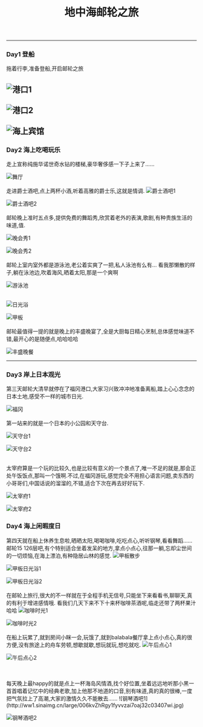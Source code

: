 ﻿---
layout: post
title: 地中海邮轮之旅
category: 侣行
comments: true
analytics: true
---


---
### **Day1 登船**
拖着行李,准备登船,开启邮轮之旅

![港口1](http://ww1.sinaimg.cn/large/006kvZhRgy1fyvvbewt9ej32c0340b2a.jpg)
<br>
<br>
![港口2](http://ww1.sinaimg.cn/large/006kvZhRgy1fyvvaad2suj33402c0e82.jpg)
<br>
<br>
![海上宾馆](http://ww1.sinaimg.cn/large/006kvZhRgy1fyvw2grp9fj32c0340qv5.jpg)
---
### **Day2 海上吃喝玩乐**
走上宣称纯施华诺世奇水钻的楼梯,豪华奢侈感一下子上来了......

![舞厅](http://ww1.sinaimg.cn/large/006kvZhRgy1fyvvdidfngj32c03407wi.jpg)
<br>
<br>
走进爵士酒吧,点上两杯小酒,听着高雅的爵士乐,这就是情调.
![爵士酒吧1](http://ww1.sinaimg.cn/large/006kvZhRgy1fyvvhs8xnej32c0340u0x.jpg)

![爵士酒吧2](http://ww1.sinaimg.cn/large/006kvZhRgy1fyvvoiphlmj32c0340u0x.jpg)
<br>
<br>
邮轮晚上准时五点多,提供免费的舞蹈秀,欣赏着老外的表演,歌剧,有种贵族生活的味道,值.

![晚会秀1](http://ww1.sinaimg.cn/large/006kvZhRgy1fyvvk50iybj33402c0kjl.jpg)

![晚会秀2](http://ww1.sinaimg.cn/large/006kvZhRgy1fyvvj2nja3j32c0340u0x.jpg)
<br>
<br>
邮轮上室内室外都是游泳池,老公着实爽了一把,私人泳池有么有...
看我那懒散的样子,躺在泳池边,吹着海风,晒着太阳,那是一个爽啊

![游泳池](http://ww1.sinaimg.cn/large/006kvZhRgy1fyvvkxm9flj32c0340kjm.jpg)
<br>
<br>

![日光浴](http://ww1.sinaimg.cn/large/006kvZhRgy1fyvvmxa7zzj32c0340x6q.jpg)

![甲板](http://ww1.sinaimg.cn/large/006kvZhRgy1fyvvm49j5oj31ho1zk4qh.jpg)
<br>
<br>
邮轮最值得一提的就是晚上的丰盛晚宴了,全是大厨每日精心烹制,总体感觉味道不错,最开心的是随便点,哈哈哈哈

![丰盛晚餐](http://ww1.sinaimg.cn/large/006kvZhRgy1fyvvnpc66ej32c0340u0x.jpg)

---
### **Day3 岸上日本观光**
第三天邮轮大清早就停在了福冈港口,大家习兴致冲冲地准备离船,踏上心心念念的日本土地,感受不一样的城市日光.

![福冈](http://ww1.sinaimg.cn/large/006kvZhRgy1fyvvpfilczj33402c0b2a.jpg)
<br>
<br>
第一站来的就是一个日本的小公园和天守台.

![天守台1](http://ww1.sinaimg.cn/large/006kvZhRgy1fyvvqh571aj32c0340hdx.jpg)

![天守台2](http://ww1.sinaimg.cn/large/006kvZhRgy1fyvvrwxxyyj32c0340e85.jpg)
<br>
<br>

太宰府算是一个玩的比较久,也是比较有意义的一个景点了,唯一不足的就是,那会正处午饭饭点,那叫一个饿啊.不过,在福冈游玩,感觉完全不用担心语言问题,卖东西的小哥哥们,中国话说的溜溜的,不错,适合下次在再去好好玩下.

![太宰府1](http://ww1.sinaimg.cn/large/006kvZhRgy1fyvvudb0yoj32c0340e84.jpg)

![太宰府2](http://ww1.sinaimg.cn/large/006kvZhRgy1fyvvv17g1oj32c0340x6q.jpg)

### **Day4 海上闲暇度日**
第四天就在船上休养生息啦,晒晒太阳,喝喝咖啡,吃吃点心,听听钢琴,看看舞蹈......
邮轮15 126层吧,有个特别适合坐着发呆的地方,拿点小点心,往那一躺,忘却尘世间的一切烦恼,在海上漂泊,有种隐居山林的感觉.
![甲板散步](http://ww1.sinaimg.cn/large/006kvZhRgy1fyvvxjz3b9j32c0340npd.jpg)

![甲板日光浴1](http://ww1.sinaimg.cn/large/006kvZhRgy1fyvvyautvrj32c03407wj.jpg)

![甲板日光浴2](http://ww1.sinaimg.cn/large/006kvZhRgy1fyvvyvcmksj32c0340kjm.jpg)
<br>
<br>
在邮轮上旅行,很大的不一样就在于全程手机无信号,只能坐下来看看书,聊聊天,真的有利于增进感情哦.
看我们几天下来不下十来杯咖啡茶酒呢,临走还带了两杯果汁哈哈
![咖啡时光1](http://ww1.sinaimg.cn/large/006kvZhRgy1fyvvvzozdvj32c0340e82.jpg)

![咖啡时光2](http://ww1.sinaimg.cn/large/006kvZhRgy1fyvvwlaf2zj32c0340kjl.jpg)
<br>
<br>
在船上玩累了,就到房间小眯一会,玩饿了,就到balabala餐厅拿上点小点心,真的很方便,没有旅途上的舟车劳顿,想歇就歇,想玩就玩,想吃就吃.
![午后点心1](http://ww1.sinaimg.cn/large/006kvZhRgy1fyvw168tvtj32c03407wi.jpg)

![午后点心2](http://ww1.sinaimg.cn/large/006kvZhRgy1fyvw1tbo5wj32c0340u0x.jpg)

<br>
<br>
每天晚上最happy的就是点上一杯海岛风情酒,找个好位置,坐着远远地听那小黑一首首唱着记忆中的经典老歌,加上他那不地道的口音,别有味道,真的真的很棒,一度把气氛拉上了高潮,大家的激情久久不能散去......
![钢琴酒吧1](http://ww1.sinaimg.cn/large/006kvZhRgy1fyvvzai7oaj32c03407wi.jpg)

![钢琴酒吧2](http://ww1.sinaimg.cn/large/006kvZhRgy1fyvw0a6lnvj32c0340npe.jpg)



